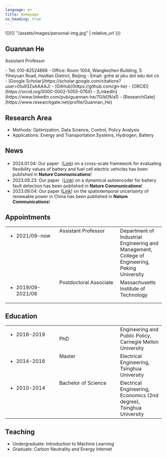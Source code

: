 ```yaml
---
language: en
title: Homepage
no_heading: true
---
```

<div class="row">
<div class="col-md-4" markdown="1">
<div class="site-personal-heading" markdown="1">
![]({{ "/assets/images/personal-img.jpg" | relative_url }})

## Guannan He

Assistant Professor
</div>
<div class="site-personal-info" markdown="1">
- <span class="icon icon-telephone"></span> Tel: 010-82524866
- <span class="icon icon-office"></span> Office: Room 1004, Wangkezhen Building, 5 Yiheyuan Road, Haidian District, Beijing
- <span class="icon icon-mail"></span> Email: gnhe at pku dot edu dot cn
- <span class="icon icon-google-scholar"></span> [Google Scholar](https://scholar.google.com/citations?user=0tu93ZsAAAAJ)
- <span class="icon icon-github"></span> [GitHub](https://github.com/gn-he)
- <span class="icon icon-orcid"></span> [ORCID](https://orcid.org/0000-0002-5055-076X)
- <span class="icon icon-linkedin"></span> [LinkedIn](https://www.linkedin.com/pub/guannan-he/70/b09/a1)
- <span class="icon icon-researchgate"></span> [ResearchGate](https://www.researchgate.net/profile/Guannan_He)
</div>
</div>
<div class="col-md-8" markdown="1">


## Research Area

- Methods: Optimization, Data Science, Control, Policy Analysis
- Applications: Energy and Transportation Systems, Hydrogen, Battery

## News
- 2024.01.04: Our paper（<a href=" https://www.nature.com/articles/s41467-023-43884-x">Link</a>) on a cross-scale framework for evaluating flexibility values of battery and fuel cell electric vehicles has been published in <b>Nature Communications</b>! 
- 2023.09.23: Our paper（<a href=" https://www.nature.com/articles/s41467-023-41226-5">Link</a>) on a dynamical autoencoder for battery fault detection has been published in <b>Nature Communications</b>! 
- 2023.09.04: Our paper (<a href=" https://www.nature.com/articles/s41467-023-40670-7">Link</a>) on the spatiotemporal uncertainty of renewable power in China has been published in <b>Nature Communications</b>! 

## Appointments

<table class="homepage-table">
  <tbody>
    <tr>
      <td width="150" valign="top"><ul><li>2021/09-now</li></ul></td>
      <td width="180" valign="top">Assistant Professor</td>
      <td valign="top">Department of Industrial Engineering and Management, College of Engineering, Peking University</td>
    </tr>
    <tr>
      <td valign="top"><ul><li>2019/09-2021/08</li></ul></td>
      <td valign="top">Postdoctoral Associate</td>
      <td valign="top">Massachusetts Institute of Technology</td>
    </tr>
  </tbody>
</table>

## Education

<table class="homepage-table">
  <tbody>
    <tr>
      <td width="150" valign="top"><ul><li>2016-2019</li></ul></td>
      <td width="180">PhD</td>
      <td valign="top">Engineering and Public Policy, Carnegie Mellon University</td>
    </tr>
    <tr>
      <td valign="top"><ul><li>2014-2016</li></ul></td>
      <td valign="top">Master</td>
      <td valign="top">Electrical Engineering, Tsinghua University</td>
    </tr>
    <tr>
      <td valign="top"><ul><li>2010-2014</li></ul></td>
      <td valign="top">Bachelor of Science</td>
      <td valign="top">Electrical Engineering, Economics (2nd degree), Tsinghua University</td>
    </tr>
  </tbody>
</table>


## Teaching

- Undergraduate: Introduction to Machine Learning
- Graduate: Carbon Neutrality and Energy Internet
</div>
</div>
